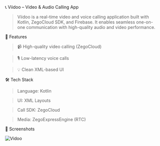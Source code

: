 📞 Viidoo – Video & Audio Calling App

>Viidoo is a real-time video and voice calling application built with Kotlin, ZegoCloud SDK, and Firebase. It enables seamless one-on-one communication with high-quality audio and video performance.

🚀 Features

>📹 High-quality video calling (ZegoCloud)

>🎙️ Low-latency voice calls

>💡 Clean XML-based UI

🛠 Tech Stack

>Language: Kotlin

>UI: XML Layouts

>Call SDK: ZegoCloud

>Media: ZegoExpressEngine (RTC)

📸 Screenshots

![Vidoo](https://github.com/user-attachments/assets/485b6895-cc76-4132-ac97-4a30b21b8938)


